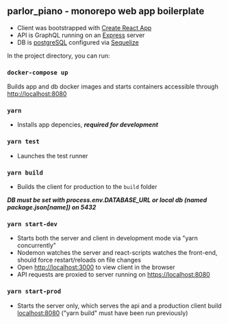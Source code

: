 ## parlor_piano - monorepo web app boilerplate

- Client was bootstrapped with [Create React App](https://github.com/facebook/create-react-app)
- API is GraphQL running on an [Express](https://expressjs.com/) server
- DB is [postgreSQL](https://www.postgresql.org/) configured via [Sequelize](https://sequelize.org/) 

In the project directory, you can run:

### `docker-compose up`

Builds app and db docker images and starts containers accessible through [http://localhost:8080](http://localhost:8080)

### `yarn`

- Installs app depencies, ***required for development***

### `yarn test`

- Launches the test runner

### `yarn build`

- Builds the client for production to the `build` folder

***DB must be set with process.env.DATABASE_URL or local db (named package.json[name]) on 5432***

### `yarn start-dev`

- Starts both the server and client in development mode via "yarn concurrently" 
- Nodemon watches the server and react-scripts watches the front-end, should force restart/reloads on file changes
- Open [http://localhost:3000](http://localhost:3000) to view client in the browser
- API requests are proxied to server running on [https://localhost:8080](https://localhost:8080)

### `yarn start-prod`

- Starts the server only, which serves the api and a production client build [localhost:8080](localhost:8080) ("yarn build" must have been run previously)
